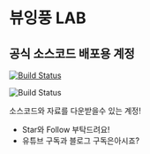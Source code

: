 # 뷰잉풍 LAB
## 공식 소스코드 배포용 계정



[![Build Status](https://travis-ci.org/joemccann/dillinger.svg?branch=master)](https://travis-ci.org/joemccann/dillinger)

![Build Status](https://img.shields.io/youtube/channel/subscribers/UC7BBD_ussCBiSlHVTX3o-0g?style=social)

소스코드와 자료를 다운받을수 있는 계정!


- Star와 Follow 부탁드려요!
- 유튜브 구독과 블로그 구독은아시죠?


